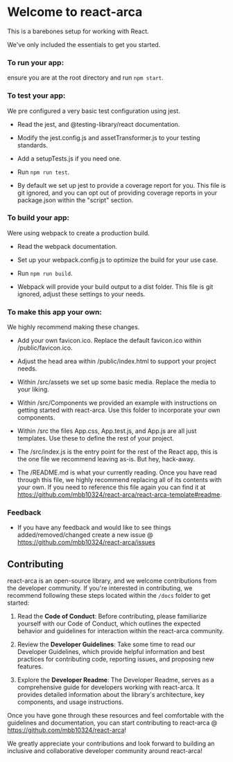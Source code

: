 # Welcome to react-arca

This is a barebones setup for working with React.

We've only included the essentials to get you started.

### To run your app:

ensure you are at the root directory and run `npm start`.

### To test your app:

We pre configured a very basic test configuration using jest.

- Read the jest, and @testing-library/react documentation.

- Modify the jest.config.js and assetTransformer.js to your testing standards.

- Add a setupTests.js if you need one.

- Run `npm run test`.

- By default we set up jest to provide a coverage report for you. This file is git ignored, and you can opt out of providing coverage reports in your package.json within the "script" section.

### To build your app:

Were using webpack to create a production build.

- Read the webpack documentation.

- Set up your webpack.config.js to optimize the build for your use case.

- Run `npm run build`.

- Webpack will provide your build output to a dist folder. This file is git ignored, adjust these settings to your needs.

### To make this app your own:

We highly recommend making these changes.

- Add your own favicon.ico. Replace the default favicon.ico within /public/favicon.ico.

- Adjust the head area within /public/index.html to support your project needs.

- Within /src/assets we set up some basic media. Replace the media to your liking.

- Within /src/Components we provided an example with instructions on getting started with react-arca. Use this folder to incorporate your own components.

- Within /src the files App.css, App.test.js, and App.js are all just templates. Use these to define the rest of your project.

- The /src/index.js is the entry point for the rest of the React app, this is the one file we recommend leaving as-is. But hey, hack-away.

- The /README.md is what your currently reading. Once you have read through this file, we highly recommend replacing all of its contents with your own. If you need to reference this file again you can find it at https://github.com/mbb10324/react-arca/react-arca-template#readme.

### Feedback

- If you have any feedback and would like to see things added/removed/changed create a new issue @ https://github.com/mbb10324/react-arca/issues

## Contributing

react-arca is an open-source library, and we welcome contributions from the developer community. If you're interested in contributing, we recommend following these steps located within the `/docs` folder to get started:

1. Read the **Code of Conduct**: Before contributing, please familiarize yourself with our Code of Conduct, which outlines the expected behavior and guidelines for interaction within the react-arca community.

2. Review the **Developer Guidelines**: Take some time to read our Developer Guidelines, which provide helpful information and best practices for contributing code, reporting issues, and proposing new features.

3. Explore the **Developer Readme**: The Developer Readme, serves as a comprehensive guide for developers working with react-arca. It provides detailed information about the library's architecture, key components, and usage instructions.

Once you have gone through these resources and feel comfortable with the guidelines and documentation, you can start contributing to react-arca @ https://github.com/mbb10324/react-arca!

We greatly appreciate your contributions and look forward to building an inclusive and collaborative developer community around react-arca!
